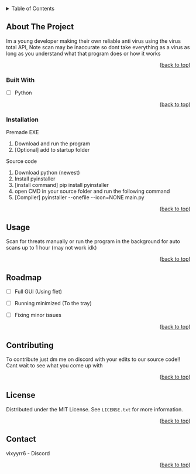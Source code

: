 <!-- Improved compatibility of back to top link: See: https://github.com/othneildrew/Best-README-Template/pull/73 -->
<a id="readme-top"></a>


<!-- TABLE OF CONTENTS -->
<details>
  <summary>Table of Contents</summary>
  <ol>
    <li>
      <a href="#about-the-project">About The Project</a>
      <ul>
        <li><a href="#built-with">Built With</a></li>
      </ul>
    </li>
    <li>
      <ul>
        <li><a href="#prerequisites">Prerequisites</a></li>
        <li><a href="#installation">Installation</a></li>
      </ul>
    </li>
    <li><a href="#usage">Usage</a></li>
    <li><a href="#roadmap">Roadmap</a></li>
    <li><a href="#contributing">Contributing</a></li>
  </ol>
</details>



<!-- ABOUT THE PROJECT -->
## About The Project

Im a young developer making their own reliable anti virus using the virus total API, Note scan may be inaccurate so dont take everything as a virus as long as you understand what that program does or how it works

<p align="right">(<a href="#readme-top">back to top</a>)</p>



### Built With
- [ ] Python
<p align="right">(<a href="#readme-top">back to top</a>)</p>



### Installation

Premade EXE
1. Download and run the program
2. [Optional] add to startup folder

Source code
1. Download python (newest)
2. Install pyinstaller
3. [install command] pip install pyinstaller
4. open CMD in your source folder and run the following command
5. [Compiler] pyinstaller --onefile --icon=NONE main.py

<p align="right">(<a href="#readme-top">back to top</a>)</p>


## Usage

Scan for threats manually or run the program in the background for auto scans up to 1 hour (may not work idk)

<p align="right">(<a href="#readme-top">back to top</a>)</p>



<!-- ROADMAP -->
## Roadmap

- [ ] Full GUI (Using flet)
- [ ] Running minimized (To the tray)
- [ ] Fixing minor issues 


<p align="right">(<a href="#readme-top">back to top</a>)</p>



<!-- CONTRIBUTING -->
## Contributing

To contribute just dm me on discord with your edits to our source code!! Cant wait to see what you come up with 

<p align="right">(<a href="#readme-top">back to top</a>)</p>



<!-- LICENSE -->
## License

Distributed under the MIT License. See `LICENSE.txt` for more information.

<p align="right">(<a href="#readme-top">back to top</a>)</p>



<!-- CONTACT -->
## Contact

vixyyrr6 - Discord


<p align="right">(<a href="#readme-top">back to top</a>)</p>


